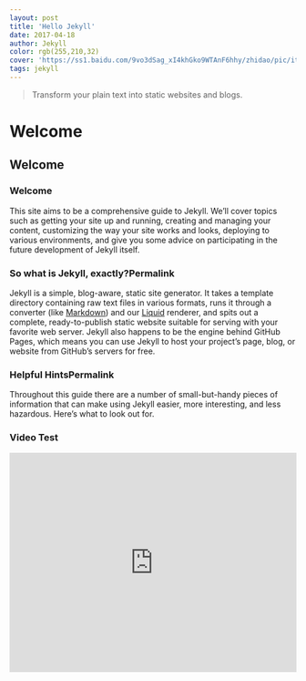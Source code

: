 ```yaml
---
layout: post
title: 'Hello Jekyll'
date: 2017-04-18
author: Jekyll
color: rgb(255,210,32)
cover: 'https://ss1.baidu.com/9vo3dSag_xI4khGko9WTAnF6hhy/zhidao/pic/item/63d9f2d3572c11df40c9b4f4622762d0f603c2c9.jpg'
tags: jekyll
---
```


> Transform your plain text into static websites and blogs.

# Welcome

## Welcome

### Welcome

This site aims to be a comprehensive guide to Jekyll. We’ll cover topics such as getting your site up and running, creating and managing your content, customizing the way your site works and looks, deploying to various environments, and give you some advice on participating in the future development of Jekyll itself.

### So what is Jekyll, exactly?Permalink

Jekyll is a simple, blog-aware, static site generator. It takes a template directory containing raw text files in various formats, runs it through a converter (like [Markdown](https://daringfireball.net/projects/markdown/)) and our [Liquid](https://github.com/Shopify/liquid/wiki) renderer, and spits out a complete, ready-to-publish static website suitable for serving with your favorite web server. Jekyll also happens to be the engine behind GitHub Pages, which means you can use Jekyll to host your project’s page, blog, or website from GitHub’s servers for free.

### Helpful HintsPermalink

Throughout this guide there are a number of small-but-handy pieces of information that can make using Jekyll easier, more interesting, and less hazardous. Here’s what to look out for.

### Video Test

<iframe type="text/html" width="100%" height="385" src="https://player.bilibili.com/player.html?bvid=BV1Yv4y1Z7km" frameborder="0"></iframe>
